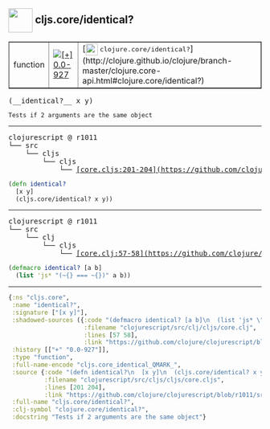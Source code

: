 ## <img width="48px" valign="middle" src="http://i.imgur.com/Hi20huC.png"> cljs.core/identical?

 <table border="1">
<tr>
<td>function</td>
<td><a href="https://github.com/cljsinfo/api-refs/tree/0.0-927"><img valign="middle" alt="[+] 0.0-927" src="https://img.shields.io/badge/+-0.0--927-lightgrey.svg"></a> </td>
<td>
[<img height="24px" valign="middle" src="http://i.imgur.com/1GjPKvB.png"> <samp>clojure.core/identical?</samp>](http://clojure.github.io/clojure/branch-master/clojure.core-api.html#clojure.core/identical?)
</td>
</tr>
</table>

 <samp>
(__identical?__ x y)<br>
</samp>

```
Tests if 2 arguments are the same object
```

---

 <pre>
clojurescript @ r1011
└── src
    └── cljs
        └── cljs
            └── <ins>[core.cljs:201-204](https://github.com/clojure/clojurescript/blob/r1011/src/cljs/cljs/core.cljs#L201-L204)</ins>
</pre>

```clj
(defn identical?
  [x y]
  (cljs.core/identical? x y))
```


---

 <pre>
clojurescript @ r1011
└── src
    └── clj
        └── cljs
            └── <ins>[core.clj:57-58](https://github.com/clojure/clojurescript/blob/r1011/src/clj/cljs/core.clj#L57-L58)</ins>
</pre>

```clj
(defmacro identical? [a b]
  (list 'js* "(~{} === ~{})" a b))
```

---

```clj
{:ns "cljs.core",
 :name "identical?",
 :signature ["[x y]"],
 :shadowed-sources ({:code "(defmacro identical? [a b]\n  (list 'js* \"(~{} === ~{})\" a b))",
                     :filename "clojurescript/src/clj/cljs/core.clj",
                     :lines [57 58],
                     :link "https://github.com/clojure/clojurescript/blob/r1011/src/clj/cljs/core.clj#L57-L58"}),
 :history [["+" "0.0-927"]],
 :type "function",
 :full-name-encode "cljs.core_identical_QMARK_",
 :source {:code "(defn identical?\n  [x y]\n  (cljs.core/identical? x y))",
          :filename "clojurescript/src/cljs/cljs/core.cljs",
          :lines [201 204],
          :link "https://github.com/clojure/clojurescript/blob/r1011/src/cljs/cljs/core.cljs#L201-L204"},
 :full-name "cljs.core/identical?",
 :clj-symbol "clojure.core/identical?",
 :docstring "Tests if 2 arguments are the same object"}

```
